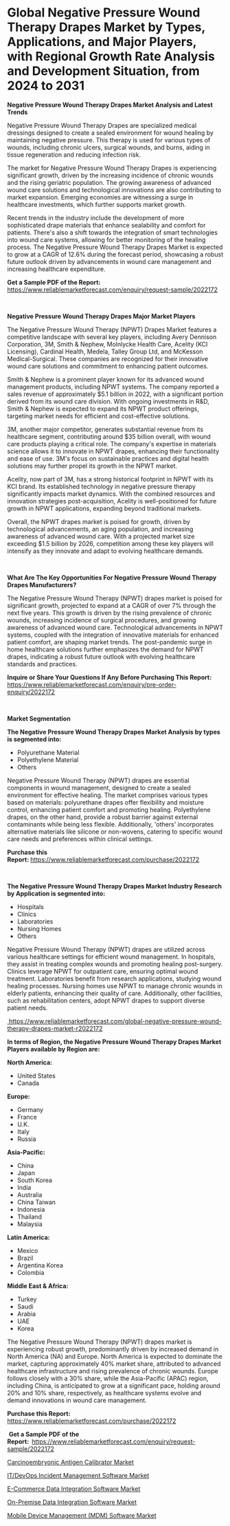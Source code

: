 <p><h1>Global Negative Pressure Wound Therapy Drapes Market by Types, Applications, and Major Players, with Regional Growth Rate Analysis and Development Situation, from 2024 to 2031</h1></p><p><strong>Negative Pressure Wound Therapy Drapes Market Analysis and Latest Trends</strong></p>
<p><p>Negative Pressure Wound Therapy Drapes are specialized medical dressings designed to create a sealed environment for wound healing by maintaining negative pressure. This therapy is used for various types of wounds, including chronic ulcers, surgical wounds, and burns, aiding in tissue regeneration and reducing infection risk.</p><p>The market for Negative Pressure Wound Therapy Drapes is experiencing significant growth, driven by the increasing incidence of chronic wounds and the rising geriatric population. The growing awareness of advanced wound care solutions and technological innovations are also contributing to market expansion. Emerging economies are witnessing a surge in healthcare investments, which further supports market growth.</p><p>Recent trends in the industry include the development of more sophisticated drape materials that enhance sealability and comfort for patients. There's also a shift towards the integration of smart technologies into wound care systems, allowing for better monitoring of the healing process. The Negative Pressure Wound Therapy Drapes Market is expected to grow at a CAGR of 12.6% during the forecast period, showcasing a robust future outlook driven by advancements in wound care management and increasing healthcare expenditure.</p></p>
<p><strong>Get a Sample PDF of the Report:&nbsp;</strong> <a href="https://www.reliablemarketforecast.com/enquiry/request-sample/2022172?utm_campaign=1727&utm_medium=2&utm_source=Github&utm_content=ia&utm_term=28102024&utm_id=negative-pressure-wound-therapy-drapes">https://www.reliablemarketforecast.com/enquiry/request-sample/2022172</a></p>
<p>&nbsp;</p>
<p><strong>Negative Pressure Wound Therapy Drapes Major Market Players</strong></p>
<p><p>The Negative Pressure Wound Therapy (NPWT) Drapes Market features a competitive landscape with several key players, including Avery Dennison Corporation, 3M, Smith & Nephew, Molnlycke Health Care, Acelity (KCI Licensing), Cardinal Health, Medela, Talley Group Ltd, and McKesson Medical-Surgical. These companies are recognized for their innovative wound care solutions and commitment to enhancing patient outcomes.</p><p>Smith & Nephew is a prominent player known for its advanced wound management products, including NPWT systems. The company reported a sales revenue of approximately $5.1 billion in 2022, with a significant portion derived from its wound care division. With ongoing investments in R&D, Smith & Nephew is expected to expand its NPWT product offerings, targeting market needs for efficient and cost-effective solutions.</p><p>3M, another major competitor, generates substantial revenue from its healthcare segment, contributing around $35 billion overall, with wound care products playing a critical role. The company's expertise in materials science allows it to innovate in NPWT drapes, enhancing their functionality and ease of use. 3M's focus on sustainable practices and digital health solutions may further propel its growth in the NPWT market.</p><p>Acelity, now part of 3M, has a strong historical footprint in NPWT with its KCI brand. Its established technology in negative pressure therapy significantly impacts market dynamics. With the combined resources and innovation strategies post-acquisition, Acelity is well-positioned for future growth in NPWT applications, expanding beyond traditional markets.</p><p>Overall, the NPWT drapes market is poised for growth, driven by technological advancements, an aging population, and increasing awareness of advanced wound care. With a projected market size exceeding $1.5 billion by 2026, competition among these key players will intensify as they innovate and adapt to evolving healthcare demands.</p></p>
<p>&nbsp;</p>
<p><strong>What Are The Key Opportunities For Negative Pressure Wound Therapy Drapes Manufacturers?</strong></p>
<p><p>The Negative Pressure Wound Therapy (NPWT) drapes market is poised for significant growth, projected to expand at a CAGR of over 7% through the next five years. This growth is driven by the rising prevalence of chronic wounds, increasing incidence of surgical procedures, and growing awareness of advanced wound care. Technological advancements in NPWT systems, coupled with the integration of innovative materials for enhanced patient comfort, are shaping market trends. The post-pandemic surge in home healthcare solutions further emphasizes the demand for NPWT drapes, indicating a robust future outlook with evolving healthcare standards and practices.</p></p>
<p><strong>Inquire or Share Your Questions If Any Before Purchasing This Report:</strong> <a href="https://www.reliablemarketforecast.com/enquiry/pre-order-enquiry/2022172?utm_campaign=1727&utm_medium=2&utm_source=Github&utm_content=ia&utm_term=28102024&utm_id=negative-pressure-wound-therapy-drapes">https://www.reliablemarketforecast.com/enquiry/pre-order-enquiry/2022172</a></p>
<p>&nbsp;</p>
<p><strong>Market Segmentation</strong></p>
<p><strong>The Negative Pressure Wound Therapy Drapes Market Analysis by types is segmented into:</strong></p>
<p><ul><li>Polyurethane Material</li><li>Polyethylene Material</li><li>Others</li></ul></p>
<p><p>Negative Pressure Wound Therapy (NPWT) drapes are essential components in wound management, designed to create a sealed environment for effective healing. The market comprises various types based on materials: polyurethane drapes offer flexibility and moisture control, enhancing patient comfort and promoting healing. Polyethylene drapes, on the other hand, provide a robust barrier against external contaminants while being less flexible. Additionally, 'others' incorporates alternative materials like silicone or non-wovens, catering to specific wound care needs and preferences within clinical settings.</p></p>
<p><strong>Purchase this Report:&nbsp;</strong><a href="https://www.reliablemarketforecast.com/purchase/2022172?utm_campaign=1727&utm_medium=2&utm_source=Github&utm_content=ia&utm_term=28102024&utm_id=negative-pressure-wound-therapy-drapes">https://www.reliablemarketforecast.com/purchase/2022172</a></p>
<p>&nbsp;</p>
<p><strong>The Negative Pressure Wound Therapy Drapes Market Industry Research by Application is segmented into:</strong></p>
<p><ul><li>Hospitals</li><li>Clinics</li><li>Laboratories</li><li>Nursing Homes</li><li>Others</li></ul></p>
<p><p>Negative Pressure Wound Therapy (NPWT) drapes are utilized across various healthcare settings for efficient wound management. In hospitals, they assist in treating complex wounds and promoting healing post-surgery. Clinics leverage NPWT for outpatient care, ensuring optimal wound treatment. Laboratories benefit from research applications, studying wound healing processes. Nursing homes use NPWT to manage chronic wounds in elderly patients, enhancing their quality of care. Additionally, other facilities, such as rehabilitation centers, adopt NPWT drapes to support diverse patient needs.</p></p>
<p><a href="https://www.reliablemarketforecast.com/global-negative-pressure-wound-therapy-drapes-market-r2022172?utm_campaign=1727&utm_medium=2&utm_source=Github&utm_content=ia&utm_term=28102024&utm_id=negative-pressure-wound-therapy-drapes">&nbsp;https://www.reliablemarketforecast.com/global-negative-pressure-wound-therapy-drapes-market-r2022172</a></p>
<p><strong>In terms of Region, the Negative Pressure Wound Therapy Drapes Market Players available by Region are:</strong></p>
<p>
    <p> <strong> North America: </strong>
        <ul>
            <li>United States</li>
            <li>Canada</li>
        </ul>
        </p> 
    <p> <strong> Europe: </strong>
        <ul>
            <li>Germany</li>
            <li>France</li>
            <li>U.K.</li>
            <li>Italy</li>
            <li>Russia</li>
        </ul>
        </p> 
    <p> <strong> Asia-Pacific: </strong>
        <ul>
            <li>China</li>
            <li>Japan</li>
            <li>South Korea</li>
            <li>India</li>
            <li>Australia</li>
            <li>China Taiwan</li>
            <li>Indonesia</li>
            <li>Thailand</li>
            <li>Malaysia</li>
        </ul>
        </p> 
    <p> <strong> Latin America: </strong>
        <ul>
            <li>Mexico</li>
            <li>Brazil</li>
            <li>Argentina Korea</li>
            <li>Colombia</li>
        </ul>
        </p> 
    <p> <strong> Middle East & Africa: </strong>
        <ul>
            <li>Turkey</li>
            <li>Saudi</li>
            <li>Arabia</li>
            <li>UAE</li>
            <li>Korea</li>
        </ul>
    </p>
    </p>
<p><p>The Negative Pressure Wound Therapy (NPWT) drapes market is experiencing robust growth, predominantly driven by increased demand in North America (NA) and Europe. North America is expected to dominate the market, capturing approximately 40% market share, attributed to advanced healthcare infrastructure and rising prevalence of chronic wounds. Europe follows closely with a 30% share, while the Asia-Pacific (APAC) region, including China, is anticipated to grow at a significant pace, holding around 20% and 10% share, respectively, as healthcare systems evolve and demand innovations in wound care management.</p></p>
<p><strong>Purchase this Report: </strong><a href="https://www.reliablemarketforecast.com/purchase/2022172?utm_campaign=1727&utm_medium=2&utm_source=Github&utm_content=ia&utm_term=28102024&utm_id=negative-pressure-wound-therapy-drapes">https://www.reliablemarketforecast.com/purchase/2022172</a></p>
<p>&nbsp;<strong>Get a Sample PDF of the Report:&nbsp;&nbsp;</strong><a href="https://www.reliablemarketforecast.com/enquiry/request-sample/2022172?utm_campaign=1727&utm_medium=2&utm_source=Github&utm_content=ia&utm_term=28102024&utm_id=negative-pressure-wound-therapy-drapes">https://www.reliablemarketforecast.com/enquiry/request-sample/2022172</a></p>
<p><strong></strong></p>
<p><p><a href="https://github.com/RunaHaque64/Market-Research-Report-List-1/blob/main/carcinoembryonic-antigen-calibrator-market.md?utm_campaign=1727&utm_medium=2&utm_source=Github&utm_content=ia&utm_term=28102024&utm_id=negative-pressure-wound-therapy-drapes">Carcinoembryonic Antigen Calibrator Market</a></p><p><a href="https://www.linkedin.com/pulse/top-trends-transforming-itdevops-incident-management-software-4dsje?trk=public_post_embed_feed-article-content&utm_campaign=1727&utm_medium=2&utm_source=Github&utm_content=ia&utm_term=28102024&utm_id=negative-pressure-wound-therapy-drapes">IT/DevOps Incident Management Software Market</a></p><p><a href="https://www.linkedin.com/pulse/global-e-commerce-data-integration-software-market-product-hzkqe?trk=public_post_embed_feed-article-content&utm_campaign=1727&utm_medium=2&utm_source=Github&utm_content=ia&utm_term=28102024&utm_id=negative-pressure-wound-therapy-drapes">E-Commerce Data Integration Software Market</a></p><p><a href="https://www.linkedin.com/pulse/on-premise-data-integration-software-market-segmentation-j2aqc?utm_campaign=1727&utm_medium=2&utm_source=Github&utm_content=ia&utm_term=28102024&utm_id=negative-pressure-wound-therapy-drapes">On-Premise Data Integration Software Market</a></p><p><a href="https://www.linkedin.com/pulse/strategic-roadmap-global-mobile-device-management-mdm-nybuc?utm_campaign=1727&utm_medium=2&utm_source=Github&utm_content=ia&utm_term=28102024&utm_id=negative-pressure-wound-therapy-drapes">Mobile Device Management (MDM) Software Market</a></p></p>